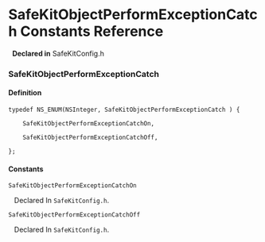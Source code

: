 # SafeKitObjectPerformExceptionCatch Constants Reference

&nbsp;&nbsp;**Declared in** SafeKitConfig.h  

### SafeKitObjectPerformExceptionCatch

#### Definition
    typedef NS_ENUM(NSInteger, SafeKitObjectPerformExceptionCatch ) {   
        
        SafeKitObjectPerformExceptionCatchOn,
        
        SafeKitObjectPerformExceptionCatchOff,
        
    };

#### Constants

<a name="" title="SafeKitObjectPerformExceptionCatchOn"></a><code>SafeKitObjectPerformExceptionCatchOn</code>

&nbsp;&nbsp;&nbsp;Declared In `SafeKitConfig.h`.

<a name="" title="SafeKitObjectPerformExceptionCatchOff"></a><code>SafeKitObjectPerformExceptionCatchOff</code>

&nbsp;&nbsp;&nbsp;Declared In `SafeKitConfig.h`.

